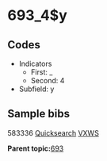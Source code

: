 # 693\_4$y

## Codes

-   Indicators
    -   First: \_
    -   Second: 4
-   Subfield: y

## Sample bibs

583336 [Quicksearch](https://search.library.yale.edu/catalog/583336) [VXWS](http://prodorbis.library.yale.edu:7014/vxws/GetHoldingsService?bibId=583336)

**Parent topic:**[693](../../tags/693/693.md)


